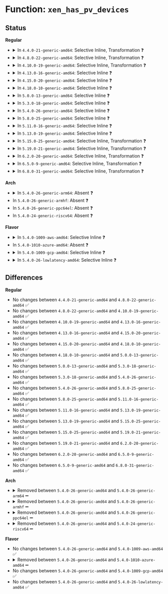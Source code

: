 # Function: <code>xen_has_pv_devices</code>

## Status
<b>Regular</b>
<ul>
<li>
<details>
<summary>In <code>4.4.0-21-generic-amd64</code>: Selective Inline, Transformation ❓</summary>

```c
bool xen_has_pv_devices()
```

```json
{
  "name": "xen_has_pv_devices",
  "collision_type": "Unique Global",
  "inline_type": "Selective",
  "funcs": [
    {
      "addr": 18446744071578993728,
      "name": "xen_has_pv_devices",
      "external": true,
      "loc": "arch/x86/xen/platform-pci-unplug.c:71",
      "file": "arch/x86/xen/platform-pci-unplug.c",
      "inline": "not declared, inlined",
      "caller_inline": [
        "arch/x86/xen/platform-pci-unplug.c:xen_has_pv_disk_devices"
      ],
      "caller_func": [
        "arch/x86/xen/platform-pci-unplug.c:xen_has_pv_disk_devices",
        "arch/x86/xen/platform-pci-unplug.c:xen_has_pv_disk_devices",
        "drivers/xen/xenbus/xenbus_probe_frontend.c:boot_wait_for_devices"
      ]
    }
  ],
  "symbols": [
    {
      "addr": 18446744071578993728,
      "name": "xen_has_pv_devices.part.0",
      "section": ".text",
      "bind": "STB_LOCAL",
      "size": 40
    },
    {
      "addr": 18446744071578993776,
      "name": "xen_has_pv_devices",
      "section": ".text",
      "bind": "STB_GLOBAL",
      "size": 40
    }
  ]
}
```
</details>
</li>
<li>
<details>
<summary>In <code>4.8.0-22-generic-amd64</code>: Selective Inline, Transformation ❓</summary>

```c
bool xen_has_pv_devices()
```

```json
{
  "name": "xen_has_pv_devices",
  "collision_type": "Unique Global",
  "inline_type": "Selective",
  "funcs": [
    {
      "addr": 18446744071578990512,
      "name": "xen_has_pv_devices",
      "external": true,
      "loc": "arch/x86/xen/platform-pci-unplug.c:71",
      "file": "arch/x86/xen/platform-pci-unplug.c",
      "inline": "not declared, inlined",
      "caller_inline": [
        "arch/x86/xen/platform-pci-unplug.c:xen_has_pv_disk_devices"
      ],
      "caller_func": [
        "arch/x86/xen/platform-pci-unplug.c:xen_has_pv_disk_devices",
        "drivers/xen/xenbus/xenbus_probe_frontend.c:boot_wait_for_devices"
      ]
    }
  ],
  "symbols": [
    {
      "addr": 18446744071578990352,
      "name": "xen_has_pv_devices.part.0",
      "section": ".text",
      "bind": "STB_LOCAL",
      "size": 40
    },
    {
      "addr": 18446744071578990400,
      "name": "xen_has_pv_devices",
      "section": ".text",
      "bind": "STB_GLOBAL",
      "size": 40
    }
  ]
}
```
</details>
</li>
<li>
<details>
<summary>In <code>4.10.0-19-generic-amd64</code>: Selective Inline, Transformation ❓</summary>

```c
bool xen_has_pv_devices()
```

```json
{
  "name": "xen_has_pv_devices",
  "collision_type": "Unique Global",
  "inline_type": "Selective",
  "funcs": [
    {
      "addr": 18446744071578992352,
      "name": "xen_has_pv_devices",
      "external": true,
      "loc": "arch/x86/xen/platform-pci-unplug.c:71",
      "file": "arch/x86/xen/platform-pci-unplug.c",
      "inline": "not declared, inlined",
      "caller_inline": [
        "arch/x86/xen/platform-pci-unplug.c:xen_has_pv_disk_devices"
      ],
      "caller_func": [
        "arch/x86/xen/platform-pci-unplug.c:xen_has_pv_disk_devices",
        "drivers/xen/xenbus/xenbus_probe_frontend.c:boot_wait_for_devices"
      ]
    }
  ],
  "symbols": [
    {
      "addr": 18446744071578992192,
      "name": "xen_has_pv_devices.part.0",
      "section": ".text",
      "bind": "STB_LOCAL",
      "size": 40
    },
    {
      "addr": 18446744071578992240,
      "name": "xen_has_pv_devices",
      "section": ".text",
      "bind": "STB_GLOBAL",
      "size": 40
    }
  ]
}
```
</details>
</li>
<li>
<details>
<summary>In <code>4.13.0-16-generic-amd64</code>: Selective Inline ❓</summary>

```c
bool xen_has_pv_devices()
```

```json
{
  "name": "xen_has_pv_devices",
  "collision_type": "Unique Global",
  "inline_type": "Selective",
  "funcs": [
    {
      "addr": 18446744071578957424,
      "name": "xen_has_pv_devices",
      "external": true,
      "loc": "arch/x86/xen/platform-pci-unplug.c:71",
      "file": "arch/x86/xen/platform-pci-unplug.c",
      "inline": "not declared, inlined",
      "caller_inline": [],
      "caller_func": [
        "arch/x86/xen/platform-pci-unplug.c:xen_has_pv_disk_devices",
        "drivers/xen/xenbus/xenbus_probe_frontend.c:boot_wait_for_devices"
      ]
    }
  ],
  "symbols": [
    {
      "addr": 18446744071578957424,
      "name": "xen_has_pv_devices",
      "section": ".text",
      "bind": "STB_GLOBAL",
      "size": 78
    }
  ]
}
```
</details>
</li>
<li>
<details>
<summary>In <code>4.15.0-20-generic-amd64</code>: Selective Inline ❓</summary>

```c
bool xen_has_pv_devices()
```

```json
{
  "name": "xen_has_pv_devices",
  "collision_type": "Unique Global",
  "inline_type": "Selective",
  "funcs": [
    {
      "addr": 18446744071578960720,
      "name": "xen_has_pv_devices",
      "external": true,
      "loc": "arch/x86/xen/platform-pci-unplug.c:71",
      "file": "arch/x86/xen/platform-pci-unplug.c",
      "inline": "not declared, inlined",
      "caller_inline": [],
      "caller_func": [
        "arch/x86/xen/platform-pci-unplug.c:xen_has_pv_disk_devices",
        "drivers/xen/xenbus/xenbus_probe_frontend.c:boot_wait_for_devices"
      ]
    }
  ],
  "symbols": [
    {
      "addr": 18446744071578960720,
      "name": "xen_has_pv_devices",
      "section": ".text",
      "bind": "STB_GLOBAL",
      "size": 71
    }
  ]
}
```
</details>
</li>
<li>
<details>
<summary>In <code>4.18.0-10-generic-amd64</code>: Selective Inline ❓</summary>

```c
bool xen_has_pv_devices()
```

```json
{
  "name": "xen_has_pv_devices",
  "collision_type": "Unique Global",
  "inline_type": "Selective",
  "funcs": [
    {
      "addr": 18446744071578963296,
      "name": "xen_has_pv_devices",
      "external": true,
      "loc": "arch/x86/xen/platform-pci-unplug.c:71",
      "file": "arch/x86/xen/platform-pci-unplug.c",
      "inline": "not declared, inlined",
      "caller_inline": [],
      "caller_func": [
        "arch/x86/xen/platform-pci-unplug.c:xen_has_pv_disk_devices",
        "drivers/xen/xenbus/xenbus_probe_frontend.c:boot_wait_for_devices"
      ]
    }
  ],
  "symbols": [
    {
      "addr": 18446744071578963296,
      "name": "xen_has_pv_devices",
      "section": ".text",
      "bind": "STB_GLOBAL",
      "size": 71
    }
  ]
}
```
</details>
</li>
<li>
<details>
<summary>In <code>5.0.0-13-generic-amd64</code>: Selective Inline ❓</summary>

```c
bool xen_has_pv_devices()
```

```json
{
  "name": "xen_has_pv_devices",
  "collision_type": "Unique Global",
  "inline_type": "Selective",
  "funcs": [
    {
      "addr": 18446744071578962400,
      "name": "xen_has_pv_devices",
      "external": true,
      "loc": "arch/x86/xen/platform-pci-unplug.c:59",
      "file": "arch/x86/xen/platform-pci-unplug.c",
      "inline": "not declared, inlined",
      "caller_inline": [],
      "caller_func": [
        "arch/x86/xen/platform-pci-unplug.c:xen_has_pv_disk_devices",
        "drivers/xen/xenbus/xenbus_probe_frontend.c:boot_wait_for_devices"
      ]
    }
  ],
  "symbols": [
    {
      "addr": 18446744071578962400,
      "name": "xen_has_pv_devices",
      "section": ".text",
      "bind": "STB_GLOBAL",
      "size": 71
    }
  ]
}
```
</details>
</li>
<li>
<details>
<summary>In <code>5.3.0-18-generic-amd64</code>: Selective Inline ❓</summary>

```c
bool xen_has_pv_devices()
```

```json
{
  "name": "xen_has_pv_devices",
  "collision_type": "Unique Global",
  "inline_type": "Selective",
  "funcs": [
    {
      "addr": 18446744071578969344,
      "name": "xen_has_pv_devices",
      "external": true,
      "loc": "arch/x86/xen/platform-pci-unplug.c:59",
      "file": "arch/x86/xen/platform-pci-unplug.c",
      "inline": "not declared, inlined",
      "caller_inline": [],
      "caller_func": [
        "arch/x86/xen/platform-pci-unplug.c:xen_has_pv_disk_devices",
        "arch/x86/xen/platform-pci-unplug.c:xen_has_pv_nic_devices",
        "drivers/xen/xenbus/xenbus_probe_frontend.c:boot_wait_for_devices"
      ]
    }
  ],
  "symbols": [
    {
      "addr": 18446744071578969344,
      "name": "xen_has_pv_devices",
      "section": ".text",
      "bind": "STB_GLOBAL",
      "size": 71
    }
  ]
}
```
</details>
</li>
<li>
<details>
<summary>In <code>5.4.0-26-generic-amd64</code>: Selective Inline ❓</summary>

```c
bool xen_has_pv_devices()
```

```json
{
  "name": "xen_has_pv_devices",
  "collision_type": "Unique Global",
  "inline_type": "Selective",
  "funcs": [
    {
      "addr": 18446744071578971776,
      "name": "xen_has_pv_devices",
      "external": true,
      "loc": "arch/x86/xen/platform-pci-unplug.c:59",
      "file": "arch/x86/xen/platform-pci-unplug.c",
      "inline": "not declared, inlined",
      "caller_inline": [],
      "caller_func": [
        "arch/x86/xen/platform-pci-unplug.c:xen_has_pv_disk_devices",
        "arch/x86/xen/platform-pci-unplug.c:xen_has_pv_nic_devices",
        "drivers/xen/xenbus/xenbus_probe_frontend.c:boot_wait_for_devices"
      ]
    }
  ],
  "symbols": [
    {
      "addr": 18446744071578971776,
      "name": "xen_has_pv_devices",
      "section": ".text",
      "bind": "STB_GLOBAL",
      "size": 71
    }
  ]
}
```
</details>
</li>
<li>
<details>
<summary>In <code>5.8.0-25-generic-amd64</code>: Selective Inline ❓</summary>

```c
bool xen_has_pv_devices()
```

```json
{
  "name": "xen_has_pv_devices",
  "collision_type": "Unique Global",
  "inline_type": "Selective",
  "funcs": [
    {
      "addr": 18446744071578981424,
      "name": "xen_has_pv_devices",
      "external": true,
      "loc": "arch/x86/xen/platform-pci-unplug.c:59",
      "file": "arch/x86/xen/platform-pci-unplug.c",
      "inline": "not declared, inlined",
      "caller_inline": [],
      "caller_func": [
        "drivers/xen/xenbus/xenbus_probe_frontend.c:boot_wait_for_devices"
      ]
    }
  ],
  "symbols": [
    {
      "addr": 18446744071578981424,
      "name": "xen_has_pv_devices",
      "section": ".text",
      "bind": "STB_GLOBAL",
      "size": 71
    }
  ]
}
```
</details>
</li>
<li>
<details>
<summary>In <code>5.11.0-16-generic-amd64</code>: Selective Inline ❓</summary>

```c
bool xen_has_pv_devices()
```

```json
{
  "name": "xen_has_pv_devices",
  "collision_type": "Unique Global",
  "inline_type": "Selective",
  "funcs": [
    {
      "addr": 18446744071578983408,
      "name": "xen_has_pv_devices",
      "external": true,
      "loc": "arch/x86/xen/platform-pci-unplug.c:59",
      "file": "arch/x86/xen/platform-pci-unplug.c",
      "inline": "not declared, inlined",
      "caller_inline": [],
      "caller_func": [
        "drivers/xen/xenbus/xenbus_probe_frontend.c:boot_wait_for_devices"
      ]
    }
  ],
  "symbols": [
    {
      "addr": 18446744071578983408,
      "name": "xen_has_pv_devices",
      "section": ".text",
      "bind": "STB_GLOBAL",
      "size": 71
    }
  ]
}
```
</details>
</li>
<li>
<details>
<summary>In <code>5.13.0-19-generic-amd64</code>: Selective Inline ❓</summary>

```c
bool xen_has_pv_devices()
```

```json
{
  "name": "xen_has_pv_devices",
  "collision_type": "Unique Global",
  "inline_type": "Selective",
  "funcs": [
    {
      "addr": 18446744071578992512,
      "name": "xen_has_pv_devices",
      "external": true,
      "loc": "arch/x86/xen/platform-pci-unplug.c:59",
      "file": "arch/x86/xen/platform-pci-unplug.c",
      "inline": "not declared, inlined",
      "caller_inline": [],
      "caller_func": [
        "drivers/xen/xenbus/xenbus_probe_frontend.c:boot_wait_for_devices"
      ]
    }
  ],
  "symbols": [
    {
      "addr": 18446744071578992512,
      "name": "xen_has_pv_devices",
      "section": ".text",
      "bind": "STB_GLOBAL",
      "size": 71
    }
  ]
}
```
</details>
</li>
<li>
<details>
<summary>In <code>5.15.0-25-generic-amd64</code>: Selective Inline, Transformation ❓</summary>

```c
bool xen_has_pv_devices()
```

```json
{
  "name": "xen_has_pv_devices",
  "collision_type": "Unique Global",
  "inline_type": "Selective",
  "funcs": [
    {
      "addr": 18446744071579009843,
      "name": "xen_has_pv_devices",
      "external": true,
      "loc": "arch/x86/xen/platform-pci-unplug.c:61",
      "file": "arch/x86/xen/platform-pci-unplug.c",
      "inline": "not declared, inlined",
      "caller_inline": [],
      "caller_func": [
        "drivers/xen/xenbus/xenbus_probe_frontend.c:boot_wait_for_devices"
      ]
    }
  ],
  "symbols": [
    {
      "addr": 18446744071592046982,
      "name": "xen_has_pv_devices.cold",
      "section": ".text",
      "bind": "STB_LOCAL",
      "size": 20
    },
    {
      "addr": 18446744071579009792,
      "name": "xen_has_pv_devices",
      "section": ".text",
      "bind": "STB_GLOBAL",
      "size": 99
    }
  ]
}
```
</details>
</li>
<li>
<details>
<summary>In <code>5.19.0-21-generic-amd64</code>: Selective Inline, Transformation ❓</summary>

```c
bool xen_has_pv_devices()
```

```json
{
  "name": "xen_has_pv_devices",
  "collision_type": "Unique Global",
  "inline_type": "Selective",
  "funcs": [
    {
      "addr": 18446744071579027967,
      "name": "xen_has_pv_devices",
      "external": true,
      "loc": "arch/x86/xen/platform-pci-unplug.c:61",
      "file": "arch/x86/xen/platform-pci-unplug.c",
      "inline": "not declared, inlined",
      "caller_inline": [],
      "caller_func": [
        "drivers/xen/xenbus/xenbus_probe_frontend.c:boot_wait_for_devices"
      ]
    }
  ],
  "symbols": [
    {
      "addr": 18446744071593813560,
      "name": "xen_has_pv_devices.cold",
      "section": ".text",
      "bind": "STB_LOCAL",
      "size": 20
    },
    {
      "addr": 18446744071579027664,
      "name": "xen_has_pv_devices",
      "section": ".text",
      "bind": "STB_GLOBAL",
      "size": 131
    }
  ]
}
```
</details>
</li>
<li>
<details>
<summary>In <code>6.2.0-20-generic-amd64</code>: Selective Inline, Transformation ❓</summary>

```c
bool xen_has_pv_devices()
```

```json
{
  "name": "xen_has_pv_devices",
  "collision_type": "Unique Global",
  "inline_type": "Selective",
  "funcs": [
    {
      "addr": 18446744071579056991,
      "name": "xen_has_pv_devices",
      "external": true,
      "loc": "arch/x86/xen/platform-pci-unplug.c:61",
      "file": "arch/x86/xen/platform-pci-unplug.c",
      "inline": "not declared, inlined",
      "caller_inline": [],
      "caller_func": [
        "drivers/xen/xenbus/xenbus_probe_frontend.c:boot_wait_for_devices"
      ]
    }
  ],
  "symbols": [
    {
      "addr": 18446744071595956431,
      "name": "xen_has_pv_devices.cold",
      "section": ".text",
      "bind": "STB_LOCAL",
      "size": 20
    },
    {
      "addr": 18446744071579056656,
      "name": "xen_has_pv_devices",
      "section": ".text",
      "bind": "STB_GLOBAL",
      "size": 131
    }
  ]
}
```
</details>
</li>
<li>
<details>
<summary>In <code>6.5.0-9-generic-amd64</code>: Selective Inline, Transformation ❓</summary>

```c
bool xen_has_pv_devices()
```

```json
{
  "name": "xen_has_pv_devices",
  "collision_type": "Unique Global",
  "inline_type": "Selective",
  "funcs": [
    {
      "addr": 18446744071579056879,
      "name": "xen_has_pv_devices",
      "external": true,
      "loc": "arch/x86/xen/platform-pci-unplug.c:61",
      "file": "arch/x86/xen/platform-pci-unplug.c",
      "inline": "not declared, inlined",
      "caller_inline": [],
      "caller_func": [
        "drivers/xen/xenbus/xenbus_probe_frontend.c:boot_wait_for_devices"
      ]
    }
  ],
  "symbols": [
    {
      "addr": 18446744071596473787,
      "name": "xen_has_pv_devices.cold",
      "section": ".text",
      "bind": "STB_LOCAL",
      "size": 20
    },
    {
      "addr": 18446744071579056544,
      "name": "xen_has_pv_devices",
      "section": ".text",
      "bind": "STB_GLOBAL",
      "size": 131
    }
  ]
}
```
</details>
</li>
<li>
<details>
<summary>In <code>6.8.0-31-generic-amd64</code>: Selective Inline, Transformation ❓</summary>

```c
bool xen_has_pv_devices()
```

```json
{
  "name": "xen_has_pv_devices",
  "collision_type": "Unique Global",
  "inline_type": "Selective",
  "funcs": [
    {
      "addr": 18446744071579082223,
      "name": "xen_has_pv_devices",
      "external": true,
      "loc": "arch/x86/xen/platform-pci-unplug.c:61",
      "file": "arch/x86/xen/platform-pci-unplug.c",
      "inline": "not declared, inlined",
      "caller_inline": [],
      "caller_func": [
        "drivers/xen/xenbus/xenbus_probe_frontend.c:boot_wait_for_devices"
      ]
    }
  ],
  "symbols": [
    {
      "addr": 18446744071597369129,
      "name": "xen_has_pv_devices.cold",
      "section": ".text",
      "bind": "STB_LOCAL",
      "size": 20
    },
    {
      "addr": 18446744071579081888,
      "name": "xen_has_pv_devices",
      "section": ".text",
      "bind": "STB_GLOBAL",
      "size": 131
    }
  ]
}
```
</details>
</li>
</ul>
<b>Arch</b>
<ul>
<li>
<details>
<summary>In <code>5.4.0-26-generic-arm64</code>: Absent ❓</summary>

```json
{
  "name": "xen_has_pv_devices",
  "collision_type": "Unique Static",
  "inline_type": "Full",
  "funcs": [
    {
      "addr": 0,
      "name": "xen_has_pv_devices",
      "external": false,
      "loc": "include/xen/platform_pci.h:56",
      "file": "drivers/xen/xenbus/xenbus_probe_frontend.c",
      "inline": "declared, inlined",
      "caller_inline": [],
      "caller_func": []
    }
  ],
  "symbols": []
}
```
</details>
</li>
<li>
In <code>5.4.0-26-generic-armhf</code>: Absent ❓
</li>
<li>
In <code>5.4.0-26-generic-ppc64el</code>: Absent ❓
</li>
<li>
In <code>5.4.0-24-generic-riscv64</code>: Absent ❓
</li>
</ul>
<b>Flavor</b>
<ul>
<li>
<details>
<summary>In <code>5.4.0-1009-aws-amd64</code>: Selective Inline ❓</summary>

```c
bool xen_has_pv_devices()
```

```json
{
  "name": "xen_has_pv_devices",
  "collision_type": "Unique Global",
  "inline_type": "Selective",
  "funcs": [
    {
      "addr": 18446744071578972128,
      "name": "xen_has_pv_devices",
      "external": true,
      "loc": "arch/x86/xen/platform-pci-unplug.c:59",
      "file": "arch/x86/xen/platform-pci-unplug.c",
      "inline": "not declared, inlined",
      "caller_inline": [],
      "caller_func": [
        "arch/x86/xen/platform-pci-unplug.c:xen_has_pv_disk_devices",
        "arch/x86/xen/platform-pci-unplug.c:xen_has_pv_nic_devices",
        "drivers/xen/xenbus/xenbus_probe_frontend.c:boot_wait_for_devices"
      ]
    }
  ],
  "symbols": [
    {
      "addr": 18446744071578972128,
      "name": "xen_has_pv_devices",
      "section": ".text",
      "bind": "STB_GLOBAL",
      "size": 71
    }
  ]
}
```
</details>
</li>
<li>
In <code>5.4.0-1010-azure-amd64</code>: Absent ❓
</li>
<li>
<details>
<summary>In <code>5.4.0-1009-gcp-amd64</code>: Selective Inline ❓</summary>

```c
bool xen_has_pv_devices()
```

```json
{
  "name": "xen_has_pv_devices",
  "collision_type": "Unique Global",
  "inline_type": "Selective",
  "funcs": [
    {
      "addr": 18446744071578971712,
      "name": "xen_has_pv_devices",
      "external": true,
      "loc": "arch/x86/xen/platform-pci-unplug.c:59",
      "file": "arch/x86/xen/platform-pci-unplug.c",
      "inline": "not declared, inlined",
      "caller_inline": [],
      "caller_func": [
        "arch/x86/xen/platform-pci-unplug.c:xen_has_pv_disk_devices",
        "arch/x86/xen/platform-pci-unplug.c:xen_has_pv_nic_devices",
        "drivers/xen/xenbus/xenbus_probe_frontend.c:boot_wait_for_devices"
      ]
    }
  ],
  "symbols": [
    {
      "addr": 18446744071578971712,
      "name": "xen_has_pv_devices",
      "section": ".text",
      "bind": "STB_GLOBAL",
      "size": 71
    }
  ]
}
```
</details>
</li>
<li>
<details>
<summary>In <code>5.4.0-26-lowlatency-amd64</code>: Selective Inline ❓</summary>

```c
bool xen_has_pv_devices()
```

```json
{
  "name": "xen_has_pv_devices",
  "collision_type": "Unique Global",
  "inline_type": "Selective",
  "funcs": [
    {
      "addr": 18446744071578972304,
      "name": "xen_has_pv_devices",
      "external": true,
      "loc": "arch/x86/xen/platform-pci-unplug.c:59",
      "file": "arch/x86/xen/platform-pci-unplug.c",
      "inline": "not declared, inlined",
      "caller_inline": [],
      "caller_func": [
        "arch/x86/xen/platform-pci-unplug.c:xen_has_pv_disk_devices",
        "arch/x86/xen/platform-pci-unplug.c:xen_has_pv_nic_devices",
        "drivers/xen/xenbus/xenbus_probe_frontend.c:boot_wait_for_devices"
      ]
    }
  ],
  "symbols": [
    {
      "addr": 18446744071578972304,
      "name": "xen_has_pv_devices",
      "section": ".text",
      "bind": "STB_GLOBAL",
      "size": 71
    }
  ]
}
```
</details>
</li>
</ul>

## Differences
<b>Regular</b>
<ul>
<li>
No changes between <code>4.4.0-21-generic-amd64</code> and <code>4.8.0-22-generic-amd64</code> ✅
</li>
<li>
No changes between <code>4.8.0-22-generic-amd64</code> and <code>4.10.0-19-generic-amd64</code> ✅
</li>
<li>
No changes between <code>4.10.0-19-generic-amd64</code> and <code>4.13.0-16-generic-amd64</code> ✅
</li>
<li>
No changes between <code>4.13.0-16-generic-amd64</code> and <code>4.15.0-20-generic-amd64</code> ✅
</li>
<li>
No changes between <code>4.15.0-20-generic-amd64</code> and <code>4.18.0-10-generic-amd64</code> ✅
</li>
<li>
No changes between <code>4.18.0-10-generic-amd64</code> and <code>5.0.0-13-generic-amd64</code> ✅
</li>
<li>
No changes between <code>5.0.0-13-generic-amd64</code> and <code>5.3.0-18-generic-amd64</code> ✅
</li>
<li>
No changes between <code>5.3.0-18-generic-amd64</code> and <code>5.4.0-26-generic-amd64</code> ✅
</li>
<li>
No changes between <code>5.4.0-26-generic-amd64</code> and <code>5.8.0-25-generic-amd64</code> ✅
</li>
<li>
No changes between <code>5.8.0-25-generic-amd64</code> and <code>5.11.0-16-generic-amd64</code> ✅
</li>
<li>
No changes between <code>5.11.0-16-generic-amd64</code> and <code>5.13.0-19-generic-amd64</code> ✅
</li>
<li>
No changes between <code>5.13.0-19-generic-amd64</code> and <code>5.15.0-25-generic-amd64</code> ✅
</li>
<li>
No changes between <code>5.15.0-25-generic-amd64</code> and <code>5.19.0-21-generic-amd64</code> ✅
</li>
<li>
No changes between <code>5.19.0-21-generic-amd64</code> and <code>6.2.0-20-generic-amd64</code> ✅
</li>
<li>
No changes between <code>6.2.0-20-generic-amd64</code> and <code>6.5.0-9-generic-amd64</code> ✅
</li>
<li>
No changes between <code>6.5.0-9-generic-amd64</code> and <code>6.8.0-31-generic-amd64</code> ✅
</li>
</ul>
<b>Arch</b>
<ul>
<li>
<details>
<summary>Removed between <code>5.4.0-26-generic-amd64</code> and <code>5.4.0-26-generic-arm64</code> ➖</summary>

```c
bool xen_has_pv_devices()
```
</details>
</li>
<li>
<details>
<summary>Removed between <code>5.4.0-26-generic-amd64</code> and <code>5.4.0-26-generic-armhf</code> ➖</summary>

```c
bool xen_has_pv_devices()
```
</details>
</li>
<li>
<details>
<summary>Removed between <code>5.4.0-26-generic-amd64</code> and <code>5.4.0-26-generic-ppc64el</code> ➖</summary>

```c
bool xen_has_pv_devices()
```
</details>
</li>
<li>
<details>
<summary>Removed between <code>5.4.0-26-generic-amd64</code> and <code>5.4.0-24-generic-riscv64</code> ➖</summary>

```c
bool xen_has_pv_devices()
```
</details>
</li>
</ul>
<b>Flavor</b>
<ul>
<li>
No changes between <code>5.4.0-26-generic-amd64</code> and <code>5.4.0-1009-aws-amd64</code> ✅
</li>
<li>
<details>
<summary>Removed between <code>5.4.0-26-generic-amd64</code> and <code>5.4.0-1010-azure-amd64</code> ➖</summary>

```c
bool xen_has_pv_devices()
```
</details>
</li>
<li>
No changes between <code>5.4.0-26-generic-amd64</code> and <code>5.4.0-1009-gcp-amd64</code> ✅
</li>
<li>
No changes between <code>5.4.0-26-generic-amd64</code> and <code>5.4.0-26-lowlatency-amd64</code> ✅
</li>
</ul>
